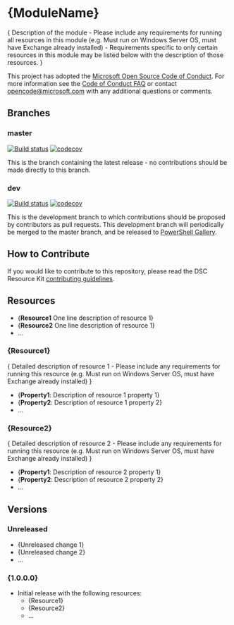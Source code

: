 # {ModuleName}

{ Description of the module - Please include any requirements for running all resources in this module (e.g. Must run on Windows Server OS, must have Exchange already installed) - Requirements specific to only certain resources in this module may be listed below with the description of those resources. }

This project has adopted the [Microsoft Open Source Code of Conduct](https://opensource.microsoft.com/codeofconduct/).
For more information see the [Code of Conduct FAQ](https://opensource.microsoft.com/codeofconduct/faq/) or contact [opencode@microsoft.com](mailto:opencode@microsoft.com) with any additional questions or comments.

## Branches

### master

[![Build status](https://ci.appveyor.com/api/projects/status/{token}/branch/master?svg=true)](https://ci.appveyor.com/project/PowerShell/{ModuleName}/branch/master)
[![codecov](https://codecov.io/gh/PowerShell/{ModuleName}/branch/master/graph/badge.svg)](https://codecov.io/gh/PowerShell/{ModuleName}/branch/master)

This is the branch containing the latest release -
no contributions should be made directly to this branch.

### dev

[![Build status](https://ci.appveyor.com/api/projects/status/{token}/branch/dev?svg=true)](https://ci.appveyor.com/project/PowerShell/{ModuleName}/branch/dev)
[![codecov](https://codecov.io/gh/PowerShell/{ModuleName}/branch/dev/graph/badge.svg)](https://codecov.io/gh/PowerShell/{ModuleName}/branch/dev)

This is the development branch
to which contributions should be proposed by contributors as pull requests.
This development branch will periodically be merged to the master branch,
and be released to [PowerShell Gallery](https://www.powershellgallery.com/).

## How to Contribute

If you would like to contribute to this repository, please read the DSC Resource Kit [contributing guidelines](https://github.com/PowerShell/DscResource.Kit/blob/master/CONTRIBUTING.md).

## Resources

* {**Resource1** One line description of resource 1}
* {**Resource2** One line description of resource 1}
* ...

### {Resource1}

{ Detailed description of resource 1 - Please include any requirements for running this resource (e.g. Must run on Windows Server OS, must have Exchange already installed) }

* {**Property1**: Description of resource 1 property 1}
* {**Property2**: Description of resource 1 property 2}
* ...

### {Resource2}

{ Detailed description of resource 2 - Please include any requirements for running this resource (e.g. Must run on Windows Server OS, must have Exchange already installed) }

* {**Property1**: Description of resource 2 property 1}
* {**Property2**: Description of resource 2 property 2}
* ...

## Versions

### Unreleased

* {Unreleased change 1}
* {Unreleased change 2}
* ...

### {1.0.0.0}

* Initial release with the following resources:
  * {Resource1}
  * {Resource2}
  * ...
